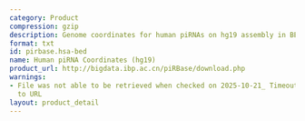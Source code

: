 ```yaml
---
category: Product
compression: gzip
description: Genome coordinates for human piRNAs on hg19 assembly in BED format
format: txt
id: pirbase.hsa-bed
name: Human piRNA Coordinates (hg19)
product_url: http://bigdata.ibp.ac.cn/piRBase/download.php
warnings:
- File was not able to be retrieved when checked on 2025-10-21_ Timeout connecting
  to URL
layout: product_detail
---
```


